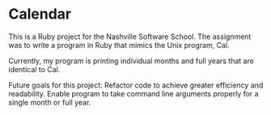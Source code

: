 Calendar
===========

This is a Ruby project for the Nashville Software School.
The assignment was to write a program in Ruby that mimics the Unix program, Cal.

Currently, my program is printing individual months and full years that are identical to Cal.

Future goals for this project:
Refactor code to achieve greater efficiency and readability.
Enable program to take command line arguments properly for a single month or full year.
